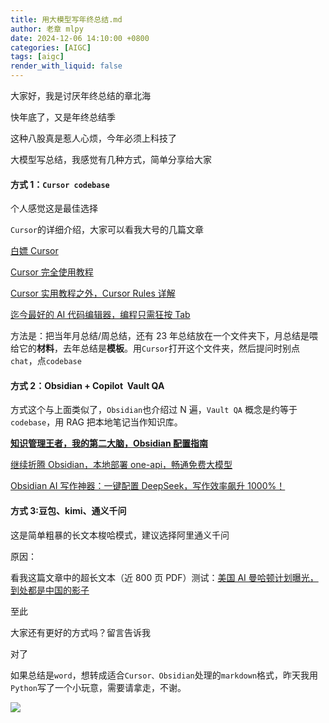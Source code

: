 ```yaml
---
title: 用大模型写年终总结.md
author: 老章 mlpy
date: 2024-12-06 14:10:00 +0800
categories: [AIGC]
tags: [aigc]
render_with_liquid: false
---
```


大家好，我是讨厌年终总结的章北海

快年底了，又是年终总结季

这种八股真是惹人心烦，今年必须上科技了

大模型写总结，我感觉有几种方式，简单分享给大家

#### 方式 1：`Cursor codebase`

个人感觉这是最佳选择

`Cursor`的详细介绍，大家可以看我大号的几篇文章

[白嫖 Cursor](https://mp.weixin.qq.com/s/aMyue99TmwcKaLUFCKpt6w)

[Cursor 完全使用教程](https://mp.weixin.qq.com/s?__biz=MzA4MjYwMTc5Nw==&mid=2648990189&idx=1&sn=3c34f37012529c85f6af859c98e726aa&scene=21#wechat_redirect)

[Cursor 实用教程之外，Cursor Rules 详解](https://mp.weixin.qq.com/s?__biz=MzA4MjYwMTc5Nw==&mid=2648992736&idx=1&sn=2a4cdf3ff875bc5d95a1b3ec440aa818&scene=21#wechat_redirect)

[迄今最好的 AI 代码编辑器，编程只需狂按 Tab](https://mp.weixin.qq.com/s?__biz=MzA4MjYwMTc5Nw==&mid=2648989931&idx=1&sn=4891dd8c1583e4d6e07a8b6039359fd5&scene=21#wechat_redirect)

方法是：把当年月总结/周总结，还有 23 年总结放在一个文件夹下，月总结是喂给它的**材料**，去年总结是**模板**。用`Cursor`打开这个文件夹，然后提问时别点`chat`，点`codebase`

#### 方式 2：Obsidian + Copilot  **Vault QA**

方式这个与上面类似了，`Obsidian`也介绍过 N 遍，`Vault QA` 概念是约等于`codebase`，用 RAG 把本地笔记当作知识库。

**[知识管理王者，我的第二大脑，Obsidian 配置指南](https://mp.weixin.qq.com/s/2JskBg6CJoGG9u9Snm_q5Q)**

[继续折腾 Obsidian，本地部署 one-api，畅通免费大模型](https://mp.weixin.qq.com/s/GxZQil2hBOrSVF-NS-9PXA)

[Obsidian AI 写作神器：一键配置 DeepSeek，写作效率飙升 1000%！](https://mp.weixin.qq.com/s?__biz=MzA4MjYwMTc5Nw==&mid=2648990755&idx=1&sn=3721f784a6db1d7fb14df0be6e9df0e1&scene=21#wechat_redirect)

#### 方式 3:豆包、kimi、通义千问

这是简单粗暴的长文本梭哈模式，建议选择阿里通义千问

原因：

看我这篇文章中的超长文本（近 800 页 PDF）测试：[美国 AI 曼哈顿计划曝光，到处都是中国的影子](https://mp.weixin.qq.com/s/S6nnUJEwP-_FGWlwWzGX9g)

至此

大家还有更好的方式吗？留言告诉我

对了

如果总结是`word`，想转成适合`Cursor、Obsidian`处理的`markdown`格式，昨天我用`Python`写了一个小玩意，需要请拿走，不谢。

![](https://r2blog.zhanglearning.com/2024/12/bc8b613d1827999aa81fd6b649ca5667.png)
